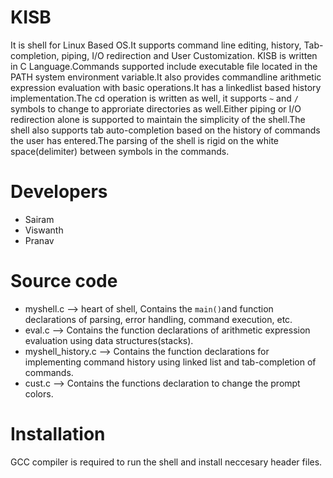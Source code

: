 # KISB
It is shell for Linux Based OS.It supports command line editing, history, Tab-completion, piping, I/O redirection and User Customization. KISB is written in C Language.Commands supported include executable file located in the PATH system environment variable.It also provides commandline arithmetic expression evaluation with basic operations.It has a linkedlist based history implementation.The cd operation is written as well, it supports `~` and `/` symbols to change to approriate directories as well.Either piping or I/O redirection alone is supported to maintain the simplicity of the shell.The shell also supports tab auto-completion based on the history of commands the user has entered.The parsing of the shell is rigid on the white space(delimiter) between symbols in the commands.

# Developers
 - Sairam
 - Viswanth
 - Pranav

# Source code
 - myshell.c --> heart of shell, Contains the `main()`and function declarations of parsing, error handling, command execution, etc.
 - eval.c --> Contains the function declarations of arithmetic expression evaluation using data structures(stacks).
 - myshell_history.c --> Contains the function declarations for implementing command history using linked list and tab-completion of commands.
 - cust.c --> Contains the functions declaration to change the prompt colors.

# Installation 
GCC compiler is required to run the shell and install neccesary header files.
